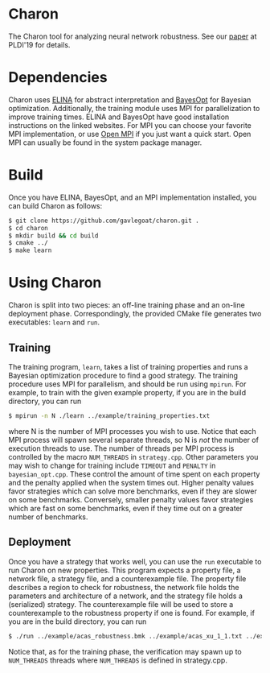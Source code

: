 # Charon
The Charon tool for analyzing neural network robustness. See our
[paper](https://arxiv.org/abs/1904.09959) at PLDI'19 for details.

# Dependencies
Charon uses [ELINA](http://elina.ethz.ch/) for abstract interpretation and
[BayesOpt](https://github.com/rmcantin/bayesopt) for Bayesian optimization.
Additionally, the training module uses MPI for parallelization to improve
training times. ELINA and BayesOpt have good installation instructions on the
linked websites. For MPI you can choose your favorite MPI implementation, or
use [Open MPI](https://www.open-mpi.org/) if you just want a quick start. Open
MPI can usually be found in the system package manager.

# Build
Once you have ELINA, BayesOpt, and an MPI implementation installed, you can
build Charon as follows:

```bash
$ git clone https://github.com/gavlegoat/charon.git .
$ cd charon
$ mkdir build && cd build
$ cmake ../
$ make learn
```

# Using Charon
Charon is split into two pieces: an off-line training phase and an on-line
deployment phase. Correspondingly, the provided CMake file generates two
executables: `learn` and `run`.

## Training
The training program, `learn`, takes a list of training properties and runs a
Bayesian optimization procedure to find a good strategy. The training procedure
uses MPI for parallelism, and should be run using `mpirun`. For example, to
train with the given example property, if you are in the build directory, you
can run

```bash
$ mpirun -n N ./learn ../example/training_properties.txt
```

where N is the number of MPI processes you wish to use. Notice that each MPI
process will spawn several separate threads, so N is *not* the number of
execution threads to use. The number of threads per MPI process is controlled
by the macro `NUM_THREADS` in `strategy.cpp`. Other parameters you may wish to
change for training include `TIMEOUT` and `PENALTY` in `bayesian_opt.cpp`.
These control the amount of time spent on each property and the penalty
applied when the system times out. Higher penalty values favor strategies which
can solve more benchmarks, even if they are slower on some benchmarks.
Conversely, smaller penalty values favor strategies which are fast on some
benchmarks, even if they time out on a greater number of benchmarks.

## Deployment
Once you have a strategy that works well, you can use the `run` executable to
run Charon on new properties. This program expects a property file, a network
file, a strategy file, and a counterexample file. The property file describes
a region to check for robustness, the network file holds the parameters and
architecture of a network, and the strategy file holds a (serialized) strategy.
The counterexample file will be used to store a counterexample to the
robustness property if one is found. For example, if you are in the build
directory, you can run

```bash
$ ./run ../example/acas_robustness.bmk ../example/acas_xu_1_1.txt ../example/basic_strategy.txt ../example/counterexample.txt
```

Notice that, as for the training phase, the verification may spawn up to
`NUM_THREADS` threads where `NUM_THREADS` is defined in strategy.cpp.
